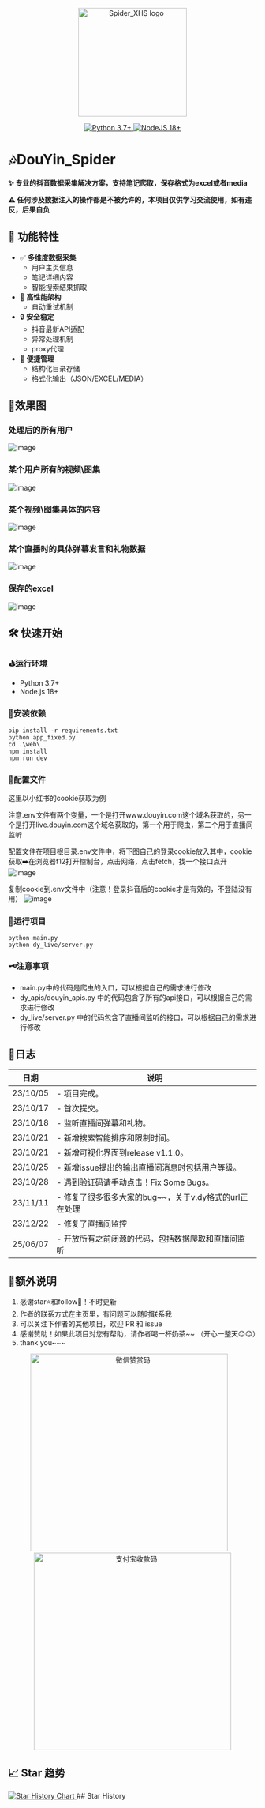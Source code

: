<p align="center">
  <a href="https://github.com/cv-cat/Spider_XHS" target="_blank" align="center" alt="Go to XHS_Spider Website">
    <picture>
      <img width="220" src="https://github.com/user-attachments/assets/0c53df4f-5c5d-4e21-a086-f4ebf8b571a0" alt="Spider_XHS logo">
    </picture>
  </a>
</p>
<div align="center">
    <a href="https://www.python.org/">
        <img src="https://img.shields.io/badge/python-3.7%2B-blue" alt="Python 3.7+">
    </a>
    <a href="https://nodejs.org/zh-cn/">
        <img src="https://img.shields.io/badge/nodejs-18%2B-blue" alt="NodeJS 18+">
    </a>
</div>

# 🎶DouYin_Spider

**✨ 专业的抖音数据采集解决方案，支持笔记爬取，保存格式为excel或者media**

**⚠️ 任何涉及数据注入的操作都是不被允许的，本项目仅供学习交流使用，如有违反，后果自负**

## 🌟 功能特性

- ✅ **多维度数据采集**
  - 用户主页信息
  - 笔记详细内容
  - 智能搜索结果抓取
- 🚀 **高性能架构**
  - 自动重试机制
- 🔒 **安全稳定**
  - 抖音最新API适配
  - 异常处理机制
  - proxy代理
- 🎨 **便捷管理**
  - 结构化目录存储
  - 格式化输出（JSON/EXCEL/MEDIA）

## 🎨效果图
### 处理后的所有用户
![image](https://github.com/cv-cat/DouYin_Spider/assets/94289429/3f3ff858-c443-4a68-bae6-1d16ef43011d)
### 某个用户所有的视频\图集
![image](https://github.com/cv-cat/DouYin_Spider/assets/94289429/fa6f5e65-7e3c-4abf-b140-cd20c33d3b43)
### 某个视频\图集具体的内容
![image](https://github.com/cv-cat/DouYin_Spider/assets/94289429/16cfc027-6186-4914-bca4-901f886a9b82)
### 某个直播时的具体弹幕发言和礼物数据
![image](https://github.com/cv-cat/DouYin_Spider/assets/94289429/e2cde1f1-6309-44fe-8aa3-bca2821bf30d)
### 保存的excel
![image](https://github.com/user-attachments/assets/5dfd8fb4-7597-4f54-af6a-9ab8ba766b7c)



## 🛠️ 快速开始
### ⛳运行环境
- Python 3.7+
- Node.js 18+

### 🎯安装依赖
```
pip install -r requirements.txt
python app_fixed.py  
cd .\web\
npm install
npm run dev
```

### 🎨配置文件
这里以小红书的cookie获取为例

注意.env文件有两个变量，一个是打开www.douyin.com这个域名获取的，另一个是打开live.douyin.com这个域名获取的，第一个用于爬虫，第二个用于直播间监听

配置文件在项目根目录.env文件中，将下图自己的登录cookie放入其中，cookie获取➡️在浏览器f12打开控制台，点击网络，点击fetch，找一个接口点开
![image](https://github.com/user-attachments/assets/6a7e4ecb-0432-4581-890a-577e0eae463d)

复制cookie到.env文件中（注意！登录抖音后的cookie才是有效的，不登陆没有用）
![image](https://github.com/user-attachments/assets/60291f3f-9b69-423f-8b11-167278d44639)



### 🚀运行项目
```
python main.py
python dy_live/server.py
```

### 🗝️注意事项
- main.py中的代码是爬虫的入口，可以根据自己的需求进行修改
- dy_apis/douyin_apis.py 中的代码包含了所有的api接口，可以根据自己的需求进行修改
- dy_live/server.py 中的代码包含了直播间监听的接口，可以根据自己的需求进行修改


## 🍥日志
   
| 日期       | 说明                                   |
| -------- | ------------------------------------ |
| 23/10/05 | - 项目完成。 |
| 23/10/17 | - 首次提交。 |
| 23/10/18 | - 监听直播间弹幕和礼物。 |
| 23/10/21 | - 新增搜索智能排序和限制时间。 |
| 23/10/21 | - 新增可视化界面到release v1.1.0。 |
| 23/10/25 | - 新增issue提出的输出直播间消息时包括用户等级。 |
| 23/10/28 | - 遇到验证码请手动点击！Fix Some Bugs。 |
| 23/11/11 | - 修复了很多很多大家的bug~~，关于v.dy格式的url正在处理 |
| 23/12/22 | - 修复了直播间监控 |
| 25/06/07 | - 开放所有之前闭源的代码，包括数据爬取和直播间监听 |

## 🧸额外说明
1. 感谢star⭐和follow📰！不时更新
2. 作者的联系方式在主页里，有问题可以随时联系我
3. 可以关注下作者的其他项目，欢迎 PR 和 issue
4. 感谢赞助！如果此项目对您有帮助，请作者喝一杯奶茶~~ （开心一整天😊😊）
5. thank you~~~

<div align="center">
  <img src="./author/wx_pay.png" width="400px" alt="微信赞赏码"> 
  <img src="./author/zfb_pay.jpg" width="400px" alt="支付宝收款码">
</div>


## 📈 Star 趋势
<a href="https://www.star-history.com/#cv-cat/DouYin_Spider&Date">
 <picture>
   <source media="(prefers-color-scheme: dark)" srcset="https://api.star-history.com/svg?repos=cv-cat/DouYin_Spider&type=Date&theme=dark" />
   <source media="(prefers-color-scheme: light)" srcset="https://api.star-history.com/svg?repos=cv-cat/DouYin_Spider&type=Date" />
   <img alt="Star History Chart" src="https://api.star-history.com/svg?repos=cv-cat/DouYin_Spider&type=Date" />
 </picture>
</a>
## Star History


